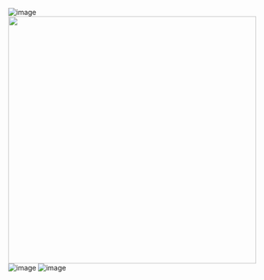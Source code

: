 ![image](https://github.com/ojasm777/Authentication/assets/72275410/80ef267b-c5df-468f-ab11-58039a358954)
<img src="https://github.com/ojasm777/Authentication/assets/72275410/80ef267b-c5df-468f-ab11-58039a358954" width="500">
![image](https://github.com/ojasm777/Authentication/assets/72275410/97bf15bf-53bd-4db5-97f9-04b076f4a9d8)
![image](https://github.com/ojasm777/Authentication/assets/72275410/7b25e301-4f56-4194-994d-1ebf625f36db)
